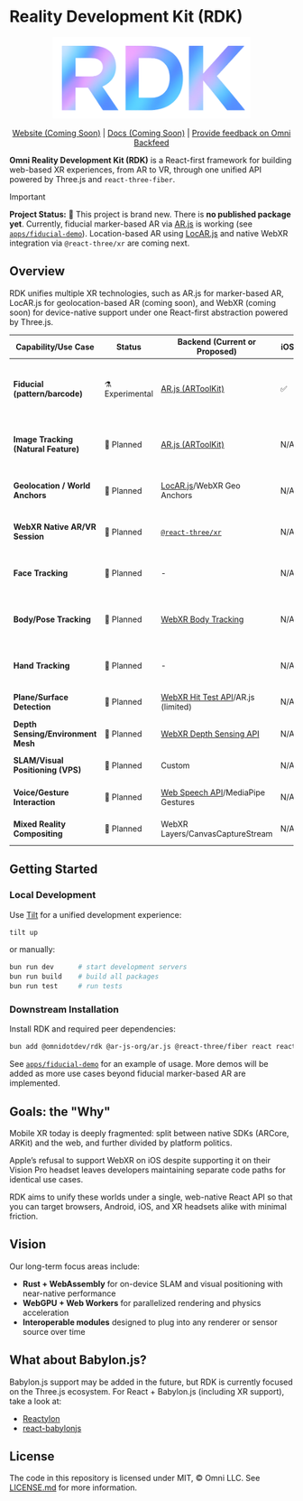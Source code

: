 # Reality Development Kit (RDK)

<div align="center">
  <img src="/assets/rdk-logo.png" width="350" />

[Website (Coming Soon)](https://rdk.omni.dev) | [Docs (Coming Soon)](https://docs.omni.dev/rdk/overview) | [Provide feedback on Omni Backfeed](https://backfeed.omni.dev/organizations/omni/projects/rdk)

</div>

**Omni Reality Development Kit (RDK)** is a React-first framework for building web-based XR experiences, from AR to VR, through one unified API powered by Three.js and `react-three-fiber`.

> [!IMPORTANT]
> **Project Status:** 🚧 This project is brand new.
> There is **no published package yet**.
> Currently, fiducial marker-based AR via [AR.js](https://github.com/AR-js-org/AR.js) is working (see [`apps/fiducial-demo`](./apps/fiducial-demo)).
> Location-based AR using [LocAR.js](https://github.com/ar-js-org/locar.js) and native WebXR integration via `@react-three/xr` are coming next.

## Overview

RDK unifies multiple XR technologies, such as AR.js for marker-based AR, LocAR.js for geolocation-based AR (coming soon), and WebXR (coming soon) for device-native support under one React-first abstraction powered by Three.js.

| Capability/Use Case                  | Status          | Backend (Current or Proposed)                                                                        | iOS | Android | Notes                                                                                     |
| ------------------------------------ | --------------- | ---------------------------------------------------------------------------------------------------- | --- | ------- | ----------------------------------------------------------------------------------------- |
| **Fiducial (pattern/barcode)**       | ⚗️ Experimental | [AR.js (ARToolKit)](https://github.com/AR-js-org/AR.js)                                              | ✅  | ✅      | Uses `.patt` or barcode markers. Reliable for printed markers. No WebXR dependency.       |
| **Image Tracking (Natural Feature)** | 🧭 Planned      | [AR.js (ARToolKit)](https://github.com/AR-js-org/AR.js)                                              | N/A | N/A     | May use `.mind` or `XRTrackedImage`. Ideal for logos or posters. Requires image database. |
| **Geolocation / World Anchors**      | 🧭 Planned      | [LocAR.js](https://github.com/ar-js-org/locar.js)/WebXR Geo Anchors                                  | N/A | N/A     | Uses GPS + compass; can integrate Mapbox or Cesium.                                       |
| **WebXR Native AR/VR Session**       | 🧭 Planned      | [`@react-three/xr`](https://github.com/pmndrs/xr)                                                    | N/A | N/A     | Entry point for true AR/VR sessions. Ties into `XRSessionProvider`.                       |
| **Face Tracking**                    | 🧭 Planned      | -                                                                                                    | N/A | N/A     | Uses webcam + ML model; lightweight and fast.                                             |
| **Body/Pose Tracking**               | 🧭 Planned      | [WebXR Body Tracking](https://github.com/immersive-web/body-tracking)                                | N/A | N/A     | Real-time skeletal tracking. GPU/WebGL acceleration required.                             |
| **Hand Tracking**                    | 🧭 Planned      | -                                                                                                    | N/A | N/A     | Supported on Chrome + Meta; ML fallback possible.                                         |
| **Plane/Surface Detection**          | 🧭 Planned      | [WebXR Hit Test API](https://immersive-web.github.io/hit-test)/AR.js (limited)                       | N/A | N/A     | Enables AR object placement on flat surfaces.                                             |
| **Depth Sensing/Environment Mesh**   | 🧭 Planned      | [WebXR Depth Sensing API](https://immersive-web.github.io/depth-sensing)                             | N/A | N/A     | Provides per-pixel depth; early spec.                                                     |
| **SLAM/Visual Positioning (VPS)**    | 🧭 Planned      | Custom                                                                                               | N/A | N/A     | Requires world map data; long-term goal.                                                  |
| **Voice/Gesture Interaction**        | 🧭 Planned      | [Web Speech API](https://developer.mozilla.org/en-US/docs/Web/API/Web_Speech_API)/MediaPipe Gestures | N/A | N/A     | Enables multimodal input: voice, hand, gaze.                                              |
| **Mixed Reality Compositing**        | 🧭 Planned      | WebXR Layers/CanvasCaptureStream                                                                     | N/A | N/A     | Transparent overlays/live compositing.                                                    |

## Getting Started

### Local Development

Use [Tilt](https://tilt.dev) for a unified development experience:

```bash
tilt up
```

or manually:

```bash
bun run dev      # start development servers
bun run build    # build all packages
bun run test     # run tests
```

### Downstream Installation

Install RDK and required peer dependencies:

```bash
bun add @omnidotdev/rdk @ar-js-org/ar.js @react-three/fiber react react-dom three
```

See [`apps/fiducial-demo`](./apps/fiducial-demo) for an example of usage. More demos will be added as more use cases beyond fiducial marker-based AR are implemented.

## Goals: the "Why"

Mobile XR today is deeply fragmented: split between native SDKs (ARCore, ARKit) and the web, and further divided by platform politics.

Apple’s refusal to support WebXR on iOS despite supporting it on their Vision Pro headset leaves developers maintaining separate code paths for identical use cases.

RDK aims to unify these worlds under a single, web-native React API so that you can target browsers, Android, iOS, and XR headsets alike with minimal friction.

## Vision

Our long-term focus areas include:

- **Rust + WebAssembly** for on-device SLAM and visual positioning with near-native performance
- **WebGPU + Web Workers** for parallelized rendering and physics acceleration
- **Interoperable modules** designed to plug into any renderer or sensor source over time

## What about Babylon.js?

Babylon.js support may be added in the future, but RDK is currently focused on the Three.js ecosystem. For React + Babylon.js (including XR support), take a look at:

- [Reactylon](https://www.reactylon.com)
- [react-babylonjs](https://github.com/brianzinn/react-babylonjs)

## License

The code in this repository is licensed under MIT, &copy; Omni LLC. See [LICENSE.md](LICENSE.md) for more information.
